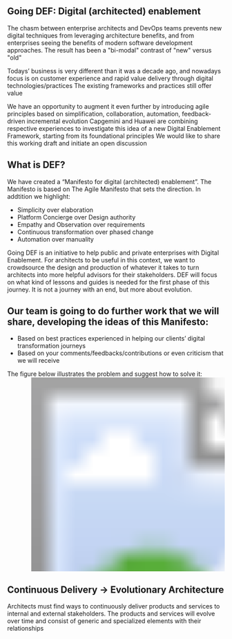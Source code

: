 <script type="text/javascript" src="https://capgemini.atlassian.net/s/d41d8cd98f00b204e9800998ecf8427e-T/-ulp2nw/100021/c/1000.0.11/_/download/batch/com.atlassian.jira.collector.plugin.jira-issue-collector-plugin:issuecollector/com.atlassian.jira.collector.plugin.jira-issue-collector-plugin:issuecollector.js?locale=en-UK&collectorId=73c91f30">
</script>

## Going DEF: Digital (architected) enablement

The chasm between enterprise architects and DevOps teams prevents new digital techniques from leveraging architecture benefits, and from enterprises seeing the benefits of modern software development approaches. The result has been a "bi-modal" contrast of "new" versus "old"

Todays’ business is very different than it was a decade ago, and nowadays focus is on customer experience and rapid value delivery through digital technologies/practices
The existing frameworks and practices still offer value

We have an opportunity to augment it even further by introducing agile principles based on simplification, collaboration, automation, feedback-driven incremental evolution
Capgemini and Huawei are combining respective experiences to investigate this idea of a new Digital Enablement Framework, starting from its foundational principles
We would like to share this working draft and initiate an open discussion

## What is DEF?
We have created a “Manifesto for digital (architected) enablement”. The Manifesto is based on The Agile Manifesto that sets the direction. In addtition we highlight:

- Simplicity over elaboration
- Platform Concierge over Design authority
- Empathy and Observation over requirements
- Continuous transformation over phased change
- Automation over manuality

Going DEF is an initiative to help public and private enterprises with Digital Enablement. For architects to be useful in this context, we want to crowdsource the design and production of whatever it takes to turn architects into more helpful advisors for their stakeholders. DEF will focus on what kind of lessons and guides is needed for the first phase of this journey. It is not a journey with an end, but more about evolution.

## Our team is going to do further work that we will share, developing the ideas of this Manifesto:

- Based on best practices experienced in helping our clients’ digital transformation journeys
- Based on your comments/feedbacks/contributions or even criticism that we will receive

The figure below illustrates the problem and suggest how to solve it:
<svg width="675" height="600" version="1.1"
     xmlns="http://www.w3.org/2000/svg" xmlns:xlink= "http://www.w3.org/1999/xlink">
	<image xlink:href="introduction/Idea2Run.svg" x="15" y="0" height="650px" width="650px"/>
</svg>

## Continuous Delivery -> Evolutionary Architecture
Architects must find ways to continuously deliver products and services to internal and external stakeholders. The products and services will evolve over time and consist of generic and specialized elements with their relationships
